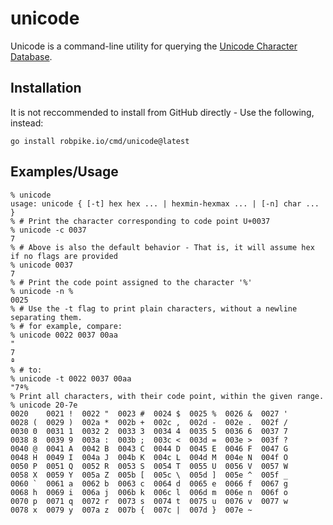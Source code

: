 # unicode
Unicode is a command-line utility for querying the [Unicode Character Database](https://unicode.org/ucd/).

## Installation
It is not reccommended to install from GitHub directly - Use the following, instead:

```
go install robpike.io/cmd/unicode@latest
```

## Examples/Usage
```
% unicode
usage: unicode { [-t] hex hex ... | hexmin-hexmax ... | [-n] char ... }
% # Print the character corresponding to code point U+0037
% unicode -c 0037
7
% # Above is also the default behavior - That is, it will assume hex if no flags are provided
% unicode 0037
7
% # Print the code point assigned to the character '%'
% unicode -n %
0025
% # Use the -t flag to print plain characters, without a newline separating them.
% # for example, compare:
% unicode 0022 0037 00aa
"
7
ª
% # to:
% unicode -t 0022 0037 00aa
"7ª% 
% Print all characters, with their code point, within the given range. 
% unicode 20-7e
0020  	0021 !	0022 "	0023 #	0024 $	0025 %	0026 &	0027 '
0028 (	0029 )	002a *	002b +	002c ,	002d -	002e .	002f /
0030 0	0031 1	0032 2	0033 3	0034 4	0035 5	0036 6	0037 7
0038 8	0039 9	003a :	003b ;	003c <	003d =	003e >	003f ?
0040 @	0041 A	0042 B	0043 C	0044 D	0045 E	0046 F	0047 G
0048 H	0049 I	004a J	004b K	004c L	004d M	004e N	004f O
0050 P	0051 Q	0052 R	0053 S	0054 T	0055 U	0056 V	0057 W
0058 X	0059 Y	005a Z	005b [	005c \	005d ]	005e ^	005f _
0060 `	0061 a	0062 b	0063 c	0064 d	0065 e	0066 f	0067 g
0068 h	0069 i	006a j	006b k	006c l	006d m	006e n	006f o
0070 p	0071 q	0072 r	0073 s	0074 t	0075 u	0076 v	0077 w
0078 x	0079 y	007a z	007b {	007c |	007d }	007e ~
```
